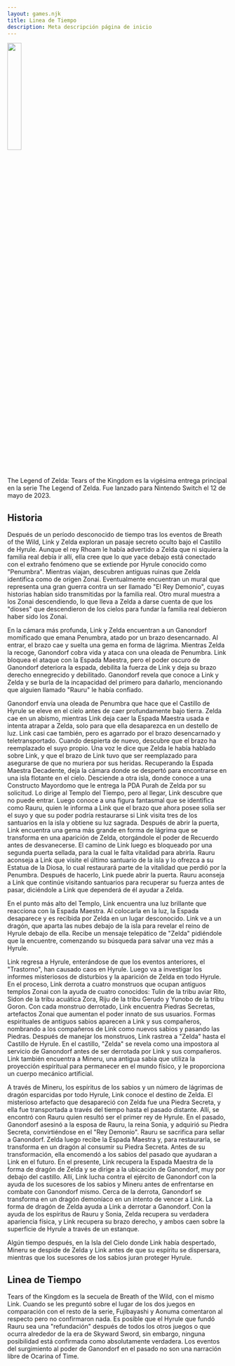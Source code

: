 ```yaml
---
layout: games.njk
title: Linea de Tiempo 
description: Meta descripción página de inicio
---
```

</p>
<img width="25%" src="/img/TOTK.png">
</p>
<div class="container">
The Legend of Zelda: Tears of the Kingdom es la vigésima entrega principal en la serie The Legend of Zelda. Fue lanzado para Nintendo Switch el 12 de mayo de 2023.
</p>
<h2>Historia</h2>
Después de un período desconocido de tiempo tras los eventos de Breath of the Wild, Link y Zelda exploran un pasaje secreto oculto bajo el Castillo de Hyrule. Aunque el rey Rhoam le había advertido a Zelda que ni siquiera la familia real debía ir allí, ella cree que lo que yace debajo está conectado con el extraño fenómeno que se extiende por Hyrule conocido como "Penumbra". Mientras viajan, descubren antiguas ruinas que Zelda identifica como de origen Zonai. Eventualmente encuentran un mural que representa una gran guerra contra un ser llamado "El Rey Demonio", cuyas historias habían sido transmitidas por la familia real. Otro mural muestra a los Zonai descendiendo, lo que lleva a Zelda a darse cuenta de que los "dioses" que descendieron de los cielos para fundar la familia real debieron haber sido los Zonai.

En la cámara más profunda, Link y Zelda encuentran a un Ganondorf momificado que emana Penumbra, atado por un brazo desencarnado. Al entrar, el brazo cae y suelta una gema en forma de lágrima. Mientras Zelda la recoge, Ganondorf cobra vida y ataca con una oleada de Penumbra. Link bloquea el ataque con la Espada Maestra, pero el poder oscuro de Ganondorf deteriora la espada, debilita la fuerza de Link y deja su brazo derecho ennegrecido y debilitado. Ganondorf revela que conoce a Link y Zelda y se burla de la incapacidad del primero para dañarlo, mencionando que alguien llamado "Rauru" le había confiado.

Ganondorf envía una oleada de Penumbra que hace que el Castillo de Hyrule se eleve en el cielo antes de caer profundamente bajo tierra. Zelda cae en un abismo, mientras Link deja caer la Espada Maestra usada e intenta atrapar a Zelda, solo para que ella desaparezca en un destello de luz. Link casi cae también, pero es agarrado por el brazo desencarnado y teletransportado. Cuando despierta de nuevo, descubre que el brazo ha reemplazado el suyo propio. Una voz le dice que Zelda le había hablado sobre Link, y que el brazo de Link tuvo que ser reemplazado para asegurarse de que no muriera por sus heridas. Recuperando la Espada Maestra Decadente, deja la cámara donde se despertó para encontrarse en una isla flotante en el cielo. Desciende a otra isla, donde conoce a una Constructo Mayordomo que le entrega la PDA Purah de Zelda por su solicitud. Lo dirige al Templo del Tiempo, pero al llegar, Link descubre que no puede entrar. Luego conoce a una figura fantasmal que se identifica como Rauru, quien le informa a Link que el brazo que ahora posee solía ser el suyo y que su poder podría restaurarse si Link visita tres de los santuarios en la isla y obtiene su luz sagrada. Después de abrir la puerta, Link encuentra una gema más grande en forma de lágrima que se transforma en una aparición de Zelda, otorgándole el poder de Recuerdo antes de desvanecerse. El camino de Link luego es bloqueado por una segunda puerta sellada, para la cual le falta vitalidad para abrirla. Rauru aconseja a Link que visite el último santuario de la isla y lo ofrezca a su Estatua de la Diosa, lo cual restaurará parte de la vitalidad que perdió por la Penumbra. Después de hacerlo, Link puede abrir la puerta. Rauru aconseja a Link que continúe visitando santuarios para recuperar su fuerza antes de pasar, diciéndole a Link que dependerá de él ayudar a Zelda.

En el punto más alto del Templo, Link encuentra una luz brillante que reacciona con la Espada Maestra. Al colocarla en la luz, la Espada desaparece y es recibida por Zelda en un lugar desconocido. Link ve a un dragón, que aparta las nubes debajo de la isla para revelar el reino de Hyrule debajo de ella. Recibe un mensaje telepático de "Zelda" pidiéndole que la encuentre, comenzando su búsqueda para salvar una vez más a Hyrule.

Link regresa a Hyrule, enterándose de que los eventos anteriores, el "Trastorno", han causado caos en Hyrule. Luego va a investigar los informes misteriosos de disturbios y la aparición de Zelda en todo Hyrule. En el proceso, Link derrota a cuatro monstruos que ocupan antiguos templos Zonai con la ayuda de cuatro conocidos: Tulin de la tribu aviar Rito, Sidon de la tribu acuática Zora, Riju de la tribu Gerudo y Yunobo de la tribu Goron. Con cada monstruo derrotado, Link encuentra Piedras Secretas, artefactos Zonai que aumentan el poder innato de sus usuarios. Formas espirituales de antiguos sabios aparecen a Link y sus compañeros, nombrando a los compañeros de Link como nuevos sabios y pasando las Piedras. Después de manejar los monstruos, Link rastrea a "Zelda" hasta el Castillo de Hyrule. En el castillo, "Zelda" se revela como una impostora al servicio de Ganondorf antes de ser derrotada por Link y sus compañeros. Link también encuentra a Mineru, una antigua sabia que utiliza la proyección espiritual para permanecer en el mundo físico, y le proporciona un cuerpo mecánico artificial.

A través de Mineru, los espíritus de los sabios y un número de lágrimas de dragón esparcidas por todo Hyrule, Link conoce el destino de Zelda. El misterioso artefacto que desapareció con Zelda fue una Piedra Secreta, y ella fue transportada a través del tiempo hasta el pasado distante. Allí, se encontró con Rauru quien resultó ser el primer rey de Hyrule. En el pasado, Ganondorf asesinó a la esposa de Rauru, la reina Sonia, y adquirió su Piedra Secreta, convirtiéndose en el "Rey Demonio". Rauru se sacrifica para sellar a Ganondorf. Zelda luego recibe la Espada Maestra y, para restaurarla, se transforma en un dragón al consumir su Piedra Secreta. Antes de su transformación, ella encomendó a los sabios del pasado que ayudaran a Link en el futuro. En el presente, Link recupera la Espada Maestra de la forma de dragón de Zelda y se dirige a la ubicación de Ganondorf, muy por debajo del castillo. Allí, Link lucha contra el ejército de Ganondorf con la ayuda de los sucesores de los sabios y Mineru antes de enfrentarse en combate con Ganondorf mismo. Cerca de la derrota, Ganondorf se transforma en un dragón demoníaco en un intento de vencer a Link. La forma de dragón de Zelda ayuda a Link a derrotar a Ganondorf. Con la ayuda de los espíritus de Rauru y Sonia, Zelda recupera su verdadera apariencia física, y Link recupera su brazo derecho, y ambos caen sobre la superficie de Hyrule a través de un estanque.

Algún tiempo después, en la Isla del Cielo donde Link había despertado, Mineru se despide de Zelda y Link antes de que su espíritu se dispersara, mientras que los sucesores de los sabios juran proteger Hyrule.
</p>
<h2>Linea de Tiempo</h2>
Tears of the Kingdom es la secuela de Breath of the Wild, con el mismo Link. Cuando se les preguntó sobre el lugar de los dos juegos en comparación con el resto de la serie, Fujibayashi y Aonuma comentaron al respecto pero no confirmaron nada. Es posible que el Hyrule que fundó Rauru sea una "refundación" después de todos los otros juegos o que ocurra alrededor de la era de Skyward Sword, sin embargo, ninguna posibilidad está confirmada como absolutamente verdadera. Los eventos del surgimiento al poder de Ganondorf en el pasado no son una narración libre de Ocarina of Time.
</p>
</div>
